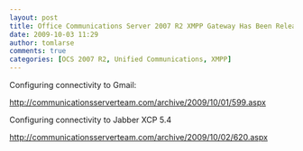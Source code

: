 ```yaml
---
layout: post
title: Office Communications Server 2007 R2 XMPP Gateway Has Been Released! :D
date: 2009-10-03 11:29
author: tomlarse
comments: true
categories: [OCS 2007 R2, Unified Communications, XMPP]
---
```

Configuring connectivity to Gmail:

<a href="http://communicationsserverteam.com/archive/2009/10/01/599.aspx" target="_blank">http://communicationsserverteam.com/archive/2009/10/01/599.aspx</a>

Configuring connectivity to Jabber XCP 5.4

<a href="http://communicationsserverteam.com/archive/2009/10/02/620.aspx" target="_blank">http://communicationsserverteam.com/archive/2009/10/02/620.aspx</a>
